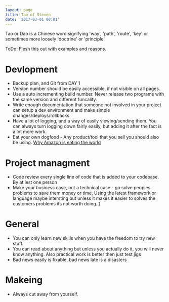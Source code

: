```yaml
---
layout: page
title: Tao of Steven
date: '2017-03-01 00:01'
---
```


Tao or Dao is a Chinese word signifying 'way', 'path', 'route', 'key' or sometimes more loosely 'doctrine' or 'principle'. 

ToDo: Flesh this out with examples and reasons. 

# Devlopment 

- Backup plan, and Git from DAY 1
- Version number should be easily accessible, if not visible on all pages.
- Use a auto incrementing build number. Never release two programs with the same version and different funcality. 
- Write enough documentation that someone not involved in your project can setup a dev environment and make simple changes/deploys/rollbacks
- Have a lot of logging, and a way of easily viewing/sending them. You can always turn logging down fairly easily, but adding it after the fact is a lot more work.
- Eat your own dogfood - Any product/tool that you sell you should also be using. [Why Amazon is eating the world](https://techcrunch.com/2017/05/14/why-amazon-is-eating-the-world/)

# Project managment 

- Code review every single line of code that is added to your codebase. By at lest one person 
- Make your _business_ case, not a technical case - go solve peoples problems to save them money or time, Using the latest framework or language maybe intersting but unless it makes it easier to solves the customers problems its not worth doing. [1](https://news.ycombinator.com/item?id=14366305)

# General 

- You can only learn new skills when you have the freedom to try new stuff. 
- You can read about anything but unless you actually do it, you will never know anything. Also practical work is better then just test jigs
- Bad news easily is fixable, bad news late is a disasters

# Makeing 

- Always cut away from yourself. 

